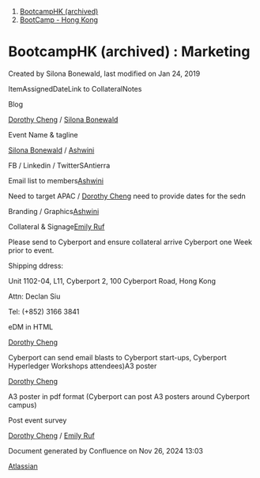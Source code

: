 1. [BootcampHK (archived)](index.html)
2. [BootCamp - Hong Kong](BootCamp---Hong-Kong_23102870.html)

# BootcampHK (archived) : Marketing

Created by Silona Bonewald, last modified on Jan 24, 2019

ItemAssignedDateLink to CollateralNotes

Blog

[Dorothy Cheng](https://lf-hyperledger.atlassian.net/wiki/people/712020:7e5a518b-9be6-4b40-8450-a804ca93647a?ref=confluence) / [Silona Bonewald](https://lf-hyperledger.atlassian.net/wiki/people/712020:60ad7903-c627-4d15-ac02-e45d3098bd8e?ref=confluence)

Event Name &amp; tagline

[Silona Bonewald](https://lf-hyperledger.atlassian.net/wiki/people/712020:60ad7903-c627-4d15-ac02-e45d3098bd8e?ref=confluence) / [Ashwini](https://lf-hyperledger.atlassian.net/wiki/people/70121:34ea294f-543d-4f17-98d2-62aa76e99823?ref=confluence)

FB / Linkedin / TwitterSAntierra

Email list to members[Ashwini](https://lf-hyperledger.atlassian.net/wiki/people/70121:34ea294f-543d-4f17-98d2-62aa76e99823?ref=confluence)

Need to target APAC / [Dorothy Cheng](https://lf-hyperledger.atlassian.net/wiki/people/712020:7e5a518b-9be6-4b40-8450-a804ca93647a?ref=confluence) need to provide dates for the sedn

Branding / Graphics[Ashwini](https://lf-hyperledger.atlassian.net/wiki/people/70121:34ea294f-543d-4f17-98d2-62aa76e99823?ref=confluence)

Collateral &amp; Signage[Emily Ruf](https://lf-hyperledger.atlassian.net/wiki/people/70121:b4db7486-cd95-4a49-81b1-201cd70642f2?ref=confluence)

Please send to Cyberport and ensure collateral arrive Cyberport one Week prior to event.

Shipping ddress:            

Unit 1102-04, L11, Cyberport 2, 100 Cyberport Road, Hong Kong

Attn: Declan Siu

Tel: (+852) 3166 3841

eDM in HTML

[Dorothy Cheng](https://lf-hyperledger.atlassian.net/wiki/people/712020:7e5a518b-9be6-4b40-8450-a804ca93647a?ref=confluence)

Cyberport can send email blasts to Cyberport start-ups, Cyberport Hyperledger Workshops attendees)A3 poster

[Dorothy Cheng](https://lf-hyperledger.atlassian.net/wiki/people/712020:7e5a518b-9be6-4b40-8450-a804ca93647a?ref=confluence)

A3 poster in pdf format (Cyberport can post A3 posters around Cyberport campus)

Post event survey

[Dorothy Cheng](https://lf-hyperledger.atlassian.net/wiki/people/712020:7e5a518b-9be6-4b40-8450-a804ca93647a?ref=confluence) / [Emily Ruf](https://lf-hyperledger.atlassian.net/wiki/people/70121:b4db7486-cd95-4a49-81b1-201cd70642f2?ref=confluence)

Document generated by Confluence on Nov 26, 2024 13:03

[Atlassian](http://www.atlassian.com/)
